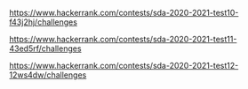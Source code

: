 https://www.hackerrank.com/contests/sda-2020-2021-test10-f43j2hj/challenges

https://www.hackerrank.com/contests/sda-2020-2021-test11-43ed5rf/challenges

https://www.hackerrank.com/contests/sda-2020-2021-test12-12ws4dw/challenges